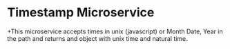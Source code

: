# Timestamp Microservice

+This microservice accepts times in unix (javascript) or Month Date, Year in the path and returns and object with unix time and natural time.
